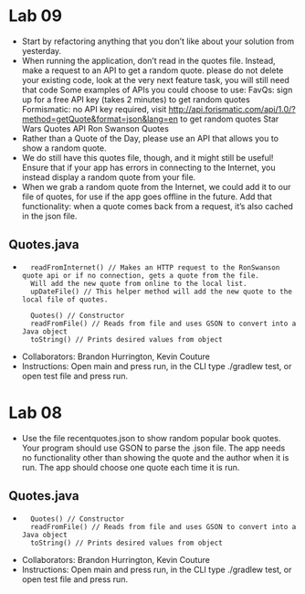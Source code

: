 # Lab 09 
- Start by refactoring anything that you don’t like about your solution from yesterday.
- When running the application, don’t read in the quotes file. Instead, make a request to an API to get a random quote.
please do not delete your existing code, look at the very next feature task, you will still need that code
Some examples of APIs you could choose to use:
FavQs: sign up for a free API key (takes 2 minutes) to get random quotes
Formismatic: no API key required, visit http://api.forismatic.com/api/1.0/?method=getQuote&format=json&lang=en to get random quotes
Star Wars Quotes API
Ron Swanson Quotes
- Rather than a Quote of the Day, please use an API that allows you to show a random quote.
- We do still have this quotes file, though, and it might still be useful! Ensure that if your app has errors in connecting to the Internet, you instead display a random quote from your file.
- When we grab a random quote from the Internet, we could add it to our file of quotes, for use if the app goes offline in the future. Add that functionality: when a quote comes back from a request, it’s also cached in the json file.

## Quotes.java
* ```
    readFromInternet() // Makes an HTTP request to the RonSwanson quote api or if no connection, gets a quote from the file.
    Will add the new quote from online to the local list.
    upDateFile() // This helper method will add the new quote to the local file of quotes.

    Quotes() // Constructor
    readFromFile() // Reads from file and uses GSON to convert into a Java object
    toString() // Prints desired values from object
* Collaborators: Brandon Hurrington, Kevin Couture
* Instructions: Open main and press run, in the CLI type ./gradlew test, or open test file and press run.
# Lab 08 
* Use the file recentquotes.json to show random popular book quotes. Your program should use GSON to parse the .json file. The app needs no functionality other than showing the quote and the author when it is run. The app should choose one quote each time it is run.

## Quotes.java
* ```
    Quotes() // Constructor
    readFromFile() // Reads from file and uses GSON to convert into a Java object
    toString() // Prints desired values from object
* Collaborators: Brandon Hurrington, Kevin Couture
* Instructions: Open main and press run, in the CLI type ./gradlew test, or open test file and press run.

